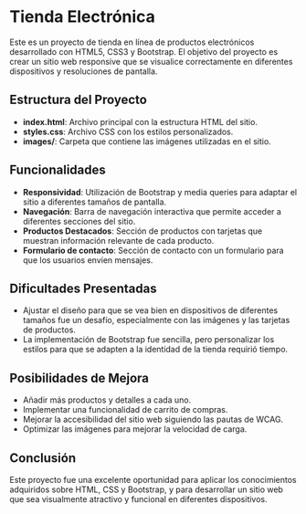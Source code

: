 # Tienda Electrónica

Este es un proyecto de tienda en línea de productos electrónicos desarrollado con HTML5, CSS3 y Bootstrap. El objetivo del proyecto es crear un sitio web responsive que se visualice correctamente en diferentes dispositivos y resoluciones de pantalla.

## Estructura del Proyecto

- **index.html**: Archivo principal con la estructura HTML del sitio.
- **styles.css**: Archivo CSS con los estilos personalizados.
- **images/**: Carpeta que contiene las imágenes utilizadas en el sitio.

## Funcionalidades

- **Responsividad**: Utilización de Bootstrap y media queries para adaptar el sitio a diferentes tamaños de pantalla.
- **Navegación**: Barra de navegación interactiva que permite acceder a diferentes secciones del sitio.
- **Productos Destacados**: Sección de productos con tarjetas que muestran información relevante de cada producto.
- **Formulario de contacto**: Sección de contacto con un formulario para que los usuarios envíen mensajes.

## Dificultades Presentadas

- Ajustar el diseño para que se vea bien en dispositivos de diferentes tamaños fue un desafío, especialmente con las imágenes y las tarjetas de productos.
- La implementación de Bootstrap fue sencilla, pero personalizar los estilos para que se adapten a la identidad de la tienda requirió tiempo.

## Posibilidades de Mejora

- Añadir más productos y detalles a cada uno.
- Implementar una funcionalidad de carrito de compras.
- Mejorar la accesibilidad del sitio web siguiendo las pautas de WCAG.
- Optimizar las imágenes para mejorar la velocidad de carga.

## Conclusión

Este proyecto fue una excelente oportunidad para aplicar los conocimientos adquiridos sobre HTML, CSS y Bootstrap, y para desarrollar un sitio web que sea visualmente atractivo y funcional en diferentes dispositivos.
